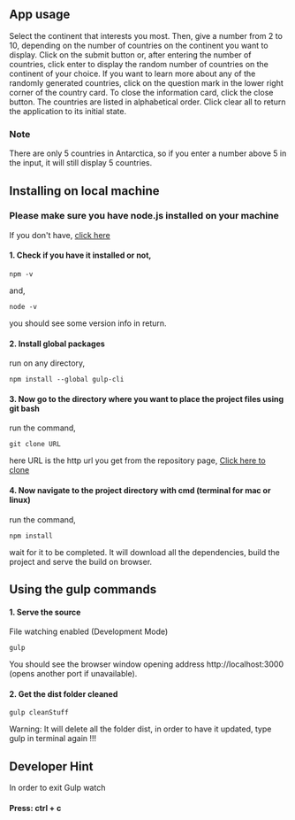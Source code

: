 ## App usage

Select the continent that interests you most. Then, give a number from 2 to 10, depending on the number of countries on the continent you want to display. Click on the submit button or, after entering the number of countries, click enter to display the random number of countries on the continent of your choice. If you want to learn more about any of the randomly generated countries, click on the question mark in the lower right corner of the country card. To close the information card, click the close button.
The countries are listed in alphabetical order.
Click clear all to return the application to its initial state.

### Note

There are only 5 countries in Antarctica, so if you enter a number above 5 in the input, it will still display 5 countries.

## Installing on local machine

### Please make sure you have node.js installed on your machine

If you don't have, [click here](https://nodejs.org/)

#### 1. Check if you have it installed or not,

```
npm -v
```

and,

```
node -v
```

you should see some version info in return.

#### 2. Install global packages

run on any directory,

```
npm install --global gulp-cli
```

#### 3. Now go to the directory where you want to place the project files using git bash

run the command,

```
git clone URL
```

here URL is the http url you get from the repository page, [Click here to clone](https://github.com/mkwiecien00/country-app)

#### 4. Now navigate to the project directory with cmd (terminal for mac or linux)</b><br>

run the command,

```
npm install
```

wait for it to be completed.
It will download all the dependencies, build the project and serve the build on browser.

## Using the gulp commands

#### 1. Serve the source

File watching enabled (Development Mode)

```
gulp
```

You should see the browser window opening address http://localhost:3000 (opens another port if unavailable).

#### 2. Get the dist folder cleaned

```
gulp cleanStuff
```

Warning: It will delete all the folder dist, in order to have it updated, type gulp in terminal again !!!

## Developer Hint

In order to exit Gulp watch

#### Press: ctrl + c
